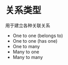 # 关系类型

用于建立各种关联关系

- One to one (belongs to)
- One to one (has one)
- One to many
- Many to one
- Many to many
